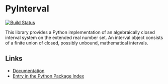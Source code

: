 PyInterval
==========

[![Build Status](https://travis-ci.org/taschini/pyinterval.svg?branch=master)](https://travis-ci.org/taschini/pyinterval)

This library provides a Python implementation of an algebraically
closed interval system on the extended real number set. An interval
object consists of a finite union of closed, possibly unbound,
mathematical intervals.

Links
-----

 * [Documentation](http://cdn.rawgit.com/taschini/pyinterval/master/html/index.html)
 * [Entry in the Python Package Index](http://pypi.python.org/pypi/pyinterval/)
